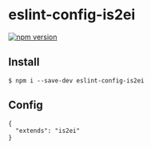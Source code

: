eslint-config-is2ei
===

[![npm version](https://img.shields.io/npm/v/eslint-config-is2ei.svg?style=flat-square)][npm]

[npm]: https://badge.fury.io/js/eslint-config-is2ei

## Install

```
$ npm i --save-dev eslint-config-is2ei
```

## Config

```
{
  "extends": "is2ei"
}
```
